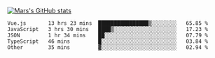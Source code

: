[![Mars's GitHub stats](https://github-readme-stats.vercel.app/api?username=unbrain)](https://github.com/unbrain/github-readme-stats)

<!--START_SECTION:waka-->

```text
Vue.js       13 hrs 23 mins  ████████████████▒░░░░░░░░   65.85 %
JavaScript   3 hrs 30 mins   ████▒░░░░░░░░░░░░░░░░░░░░   17.23 %
JSON         1 hr 34 mins    ██░░░░░░░░░░░░░░░░░░░░░░░   07.79 %
TypeScript   46 mins         █░░░░░░░░░░░░░░░░░░░░░░░░   03.84 %
Other        35 mins         ▓░░░░░░░░░░░░░░░░░░░░░░░░   02.94 %
```

<!--END_SECTION:waka-->
